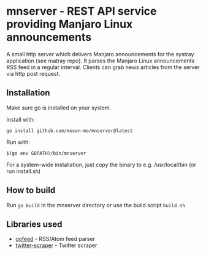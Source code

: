 # mnserver - REST API service providing Manjaro Linux announcements

A small http server which delivers Manjaro announcements for the systray application (see matray repo).
It parses the Manjaro Linux announcements RSS feed in a regular interval. Clients can grab news articles from the server via http post request.

## Installation

Make sure go is installed on your system.

Install with:
```
go install github.com/moson-mo/mnserver@latest
```

Run with:
```
$(go env GOPATH)/bin/mnserver
```

For a system-wide installation, just copy the binary to e.g. /usr/local/bin
(or run install.sh)

## How to build

Run `go build` in the mnserver directory or use the build script `build.sh`

## Libraries used

* [gofeed](https://github.com/mmcdole/gofeed) - RSS/Atom feed parser
* [twitter-scraper](https://github.com/n0madic/twitter-scraper) - Twitter scraper

